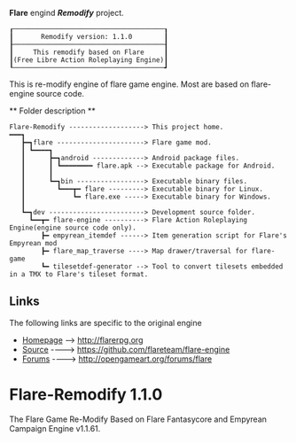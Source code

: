 
**Flare** engind **_Remodify_** project.
```
┎──────────────────────────────────────┒
┃       Remodify version: 1.1.0        ┃
┠──────────────────────────────────────┨
┃     This remodify based on Flare     ┃
┃(Free Libre Action Roleplaying Engine)┃
┖──────────────────────────────────────┛
```
  This is re-modify engine of flare game engine.
Most are based on flare-engine source code.

** Folder description **
```
Flare-Remodify -------------------> This project home.
━━━┓
   ┣━┓flare ----------------------> Flare game mod.
   ┃ ┗━━━━┓
   ┃      ┣━┓android -------------> Android package files.
   ┃      ┃ ┗━━━━━━━━ flare.apk --> Executable package for Android.
   ┃      ┃
   ┃      ┗━┓bin -----------------> Executable binary files.
   ┃        ┗━━━┳━ flare ---------> Executable binary for Linux.
   ┃            ┗━ flare.exe -----> Executable binary for Windows.
   ┃
   ┗━┓dev ------------------------> Development source folder.
     ┗━━┳━ flare-engine ----------> Flare Action Roleplaying Engine(engine source code only).
        ┣━ empyrean_itemdef ------> Item generation script for Flare's Empyrean mod
        ┣━ flare_map_traverse ----> Map drawer/traversal for flare-game
        ┗━ tilesetdef-generator --> Tool to convert tilesets embedded in a TMX to Flare's tileset format.
```
## Links

The following links are specific to the original engine

* [Homepage](http://flarerpg.org) --> http://flarerpg.org
* [Source](https://github.com/flareteam/flare-engine) ----> https://github.com/flareteam/flare-engine
* [Forums](http://opengameart.org/forums/flare) ----> http://opengameart.org/forums/flare

# Flare-Remodify 1.1.0
The Flare Game Re-Modify Based on Flare Fantasycore and Empyrean Campaign Engine v1.1.61.
